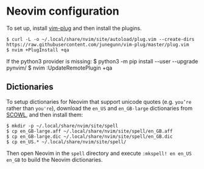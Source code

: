 # Neovim configuration

To set up, install [vim-plug][vim-plug] and then install the plugins.

    $ curl -L -o ~/.local/share/nvim/site/autoload/plug.vim --create-dirs https://raw.githubusercontent.com/junegunn/vim-plug/master/plug.vim
    $ nvim +PlugInstall +qa

If the python3 provider is missing:
    $ python3 -m pip install --user --upgrade pynvim/
    $ nvim :UpdateRemotePlugin +qa

[vim-plug]: https://github.com/junegunn/vim-plug


## Dictionaries


To setup dictionaries for Neovim that support unicode quotes (e.g. `you’re` 
rather than `you're`), download the `en_US` and `en_GB-large` dictionaries from 
[SCOWL](http://wordlist.aspell.net/dicts/), and then install them:

```
$ mkdir -p ~/.local/share/nvim/site/spell
$ cp en_GB-large.aff ~/.local/share/nvim/site/spell/en_GB.aff
$ cp en_GB-large.dic ~/.local/share/nvim/site/spell/en_GB.dic
$ cp en_US.* ~/.local/share/nvim/site/spell/
```

Then open Neovim in the `spell` directory and execute `:mkspell! en en_US 
en_GB` to build the Neovim dictionaries.

